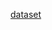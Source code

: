 [dataset](https://github.com/Divyansh-ag14/Deep_Learning/blob/main/keras/image_classification/mlp/Dataset_reduced.zip)
